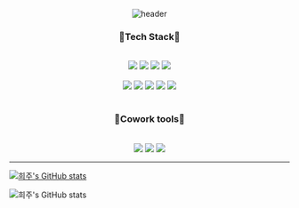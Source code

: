 

<div align='center'>

![header](https://capsule-render.vercel.app/api?type=waving&color=gradient&height=250&section=header&text=Hello,🐱I'm%20Heeju%20Park%20|%20Software%20Engineer&fontSize=35)  

  
  <h3>📌Tech Stack📌</h3>
    <br/>
  <div>
<img src="https://img.shields.io/badge/HTML5-E34F26?style=flat&logo=HTML5&logoColor=white"/>  
<img src="https://img.shields.io/badge/JavaScript-F7DF1E?style=flat&logo=JavaScript&logoColor=white"/>  
<img src="https://img.shields.io/badge/React-61DAFB?style=flat&logo=React&logoColor=white"/>
<img src="https://img.shields.io/badge/Vue.js-4FC08D?style=flat&logo=Vue.js&logoColor=white"/>  
 </div>
  <br/>
   <div>
<img src="https://img.shields.io/badge/Python-3776AB?style=flat&logo=Python&logoColor=white"/>  
<img src="https://img.shields.io/badge/Django-092E20?style=flat&logo=Django&logoColor=white"/>  
<img src="https://img.shields.io/badge/pandas-150458?style=flat&logo=pandas&logoColor=white"/>  
<img src="https://img.shields.io/badge/MongoDB-47A248?style=flat&logo=MongoDB&logoColor=white"/>  
<img src="https://img.shields.io/badge/SQLite-003B57?style=flat&logo=SQLite&logoColor=white"/>  
   </div>
    <br/>
    <h3>📌Cowork tools📌</h3> 
    <br/>
  <div>
    <img src="https://img.shields.io/badge/GitLab-FC6D26?style=flat&logo=GitLab&logoColor=white"/>  
    <img src="https://img.shields.io/badge/GitHub-181717?style=flat&logo=GitHub&logoColor=white"/>  
    <img src="https://img.shields.io/badge/Notion-000000?style=flat&logo=Notion&logoColor=white"/>  
  </div>
  </div>
<hr>
  

 <div float="left"> 
  
[![희주's GitHub stats](https://github-readme-stats.vercel.app/api?username=heejucherish&theme=tokyonight)](https://github.com/anuraghazra/github-readme-stats)

  </div>
  <div float="left"> 
  
![희주's GitHub stats](https://github-readme-stats.vercel.app/api/top-langs/?username=heejucherish&layout=compact&theme=tokyonight)

  </div>

   


